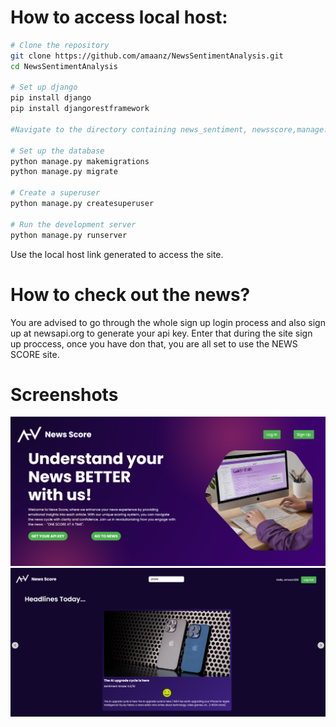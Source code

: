 # How to access local host:
```bash
# Clone the repository
git clone https://github.com/amaanz/NewsSentimentAnalysis.git
cd NewsSentimentAnalysis

# Set up django
pip install django
pip install djangorestframework

#Navigate to the directory containing news_sentiment, newsscore,manage.py,etc.

# Set up the database
python manage.py makemigrations
python manage.py migrate

# Create a superuser
python manage.py createsuperuser

# Run the development server
python manage.py runserver
```
Use the local host link generated to access the site.

# How to check out the news?

You are advised to go through the whole sign up login process and also sign up at newsapi.org to generate your api key.
Enter that during the site sign up proccess, once you have don that, you are all set to use the NEWS SCORE site.

# Screenshots
![homepg](homepg.png)
![newspg](newspg.png)

